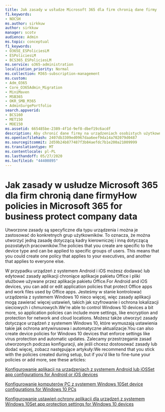 ```yaml
---
title: Jak zasady w usłudze Microsoft 365 dla firm chronią dane firmy
f1.keywords:
- NOCSH
ms.author: sirkkuw
author: sirkkuw
manager: scotv
audience: Admin
ms.topic: conceptual
f1_keywords:
- O365E_ESPoliciesLM
- ESPoliciesLM
- BCS365_ESPoliciesLM
ms.service: o365-administration
localization_priority: Normal
ms.collection: M365-subscription-management
ms.custom:
- Adm_O365
- Core_O365Admin_Migration
- MiniMaven
- MSB365
- OKR_SMB_M365
- AdminSurgePortfolio
search.appverid:
- BCS160
- MET150
- MOE150
ms.assetid: 665485be-2389-4f1d-9ef8-dbef19c6acdf
description: Aby chronić dane firmy na urządzeniach osobistych użytkowników, użyj zasad docelowych dla określonych urządzeń i grup zabezpieczeń.
ms.openlocfilehash: 2407db3309ed0967daa6eef9da14a702079d0487
ms.sourcegitcommit: 2d59b24b877487f3b84aefdc7b1e200a21009999
ms.translationtype: MT
ms.contentlocale: pl-PL
ms.lasthandoff: 05/27/2020
ms.locfileid: "44400895"
---
```

# <a name="how-policies-in-microsoft-365-for-business-protect-company-data"></a><span data-ttu-id="08ee7-103">Jak zasady w usłudze Microsoft 365 dla firm chronią dane firmy</span><span class="sxs-lookup"><span data-stu-id="08ee7-103">How policies in Microsoft 365 for business protect company data</span></span>

<span data-ttu-id="08ee7-p101">Utworzone zasady są specyficzne dla typu urządzenia i można je zastosować do konkretnych grup użytkowników. To oznacza, że można utworzyć jedną zasadę dotyczącą kadry kierowniczej i inną dotyczącą pozostałych pracowników.</span><span class="sxs-lookup"><span data-stu-id="08ee7-p101">The policies that you create are specific to the device type and can be applied to specific groups of users. This means that you could create one policy that applies to your executives, and another that applies to everyone else.</span></span>
  
<span data-ttu-id="08ee7-106">W przypadku urządzeń z systemem Android i iOS możesz dodawać lub edytować zasady aplikacji chroniące aplikacje pakietu Office i pliki służbowe używane przez aplikacje pakietu Office.</span><span class="sxs-lookup"><span data-stu-id="08ee7-106">For Android and iOS devices, you can add or edit application policies that protect Office apps and work files used by Office apps.</span></span> <span data-ttu-id="08ee7-107">Jesteśmy w stanie kontrolować urządzenia z systemem Windows 10 nieco więcej, więc zasady aplikacji mogą zawierać więcej ustawień, takich jak szyfrowanie i ochrona lokalizacji sieciowych i chmurowych.</span><span class="sxs-lookup"><span data-stu-id="08ee7-107">We're able to control Windows 10 devices a bit more, so application policies can include more settings, like encryption and protection for network and cloud locations.</span></span> <span data-ttu-id="08ee7-108">Możesz także utworzyć zasady dotyczące urządzeń z systemem Windows 10, które wymuszają ustawienia takie jak ochrona antywirusowa i automatyczne aktualizacje.</span><span class="sxs-lookup"><span data-stu-id="08ee7-108">You can also create device policies for Windows 10 devices that enforce settings like virus protection and automatic updates.</span></span> <span data-ttu-id="08ee7-109">Zalecamy przestrzeganie zasad utworzonych podczas konfiguracji, ale jeśli chcesz dostosować zasady lub dodać więcej, zobacz następujące artykuły:</span><span class="sxs-lookup"><span data-stu-id="08ee7-109">We recommend that you stick with the policies created during setup, but if you'd like to fine-tune your policies or add more, see these articles:</span></span>
  
[<span data-ttu-id="08ee7-110">Konfigurowanie aplikacji na urządzeniach z systemem Android lub iOS</span><span class="sxs-lookup"><span data-stu-id="08ee7-110">Set app configurations for Android or iOS devices</span></span>](app-protection-settings-for-android-and-ios.md)
  
[<span data-ttu-id="08ee7-111">Konfigurowanie komputerów PC z systemem Windows 10</span><span class="sxs-lookup"><span data-stu-id="08ee7-111">Set device configurations for Windows 10 PCs</span></span>](protection-settings-for-windows-10-pcs.md)
  
[<span data-ttu-id="08ee7-112">Konfigurowanie ustawień ochrony aplikacji dla urządzeń z systemem Windows 10</span><span class="sxs-lookup"><span data-stu-id="08ee7-112">Set app protection settings for Windows 10 devices</span></span>](protection-settings-for-windows-10-devices.md)
  

